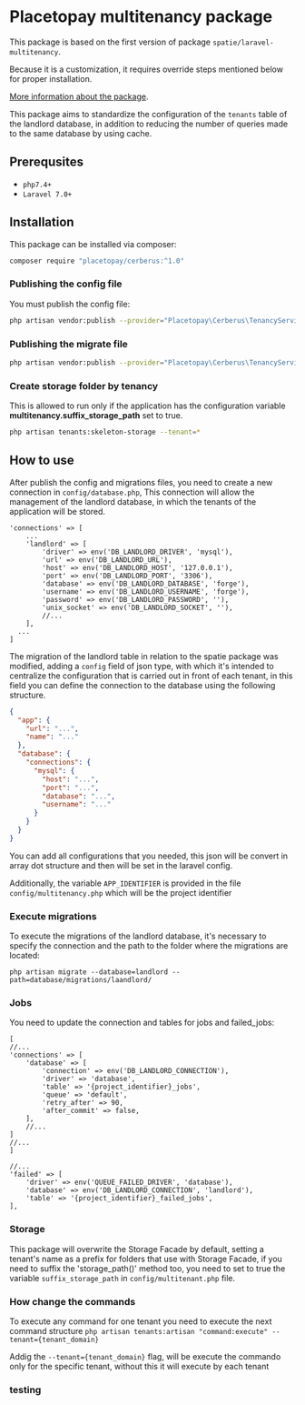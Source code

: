 # Placetopay multitenancy package

This package is based on the first version of package `spatie/laravel-multitenancy`.

Because it is a customization, it requires override steps mentioned below for proper installation.

[More information about the package](https://github.com/spatie/laravel-multitenancy/tree/v1).

This package aims to standardize the configuration of the ``tenants`` table of the landlord database, in addition to reducing the number of queries made to the same database by using cache.

## Prerequsites
- `php7.4+`
- `Laravel 7.0+`

## Installation

This package can be installed via composer:

``` bash
composer require "placetopay/cerberus:^1.0"
```

### Publishing the config file

You must publish the config file:

``` bash
php artisan vendor:publish --provider="Placetopay\Cerberus\TenancyServiceProvider" --tag="config"
```

### Publishing the migrate file

``` bash
php artisan vendor:publish --provider="Placetopay\Cerberus\TenancyServiceProvider" --tag="migrations"
```

### Create storage folder by tenancy
This is allowed to run only if the application has the configuration variable **multitenancy.suffix_storage_path** set to true.

``` bash
php artisan tenants:skeleton-storage --tenant=*
```

## How to use
After publish the config and migrations files, you need to create a new connection in ``config/database.php``,
This connection will allow the management of the landlord database, in which the tenants of the application will be stored.

```
'connections' => [
    ...
    'landlord' => [
        'driver' => env('DB_LANDLORD_DRIVER', 'mysql'),
        'url' => env('DB_LANDLORD_URL'),
        'host' => env('DB_LANDLORD_HOST', '127.0.0.1'),
        'port' => env('DB_LANDLORD_PORT', '3306'),
        'database' => env('DB_LANDLORD_DATABASE', 'forge'),
        'username' => env('DB_LANDLORD_USERNAME', 'forge'),
        'password' => env('DB_LANDLORD_PASSWORD', ''),
        'unix_socket' => env('DB_LANDLORD_SOCKET', ''),
        //...
    ],
  ...
]
```

The migration of the landlord table in relation to the spatie package was modified, adding a `config` field of json type, 
with which it's intended to centralize the configuration that is carried out in front of each tenant, 
in this field you can define the connection to the database using the following structure.
```JSON
{
  "app": {
    "url": "...", 
    "name": "..."
  }, 
  "database": {
    "connections": {
      "mysql": {
        "host": "...", 
        "port": "...", 
        "database": "...", 
        "username": "..."
      }
    }
  }
}
```
You can add all configurations that you needed, this json will be convert in array dot structure
and then will be set in the laravel config. 

Additionally, the variable ``APP_IDENTIFIER`` is provided in the file ``config/multitenancy.php`` which will be the project identifier

### Execute migrations

To execute the migrations of the landlord database, it's necessary to specify the connection and the path 
to the folder where the migrations are located:
```` 
php artisan migrate --database=landlord --path=database/migrations/laandlord/ 
````

### Jobs
You need to update the connection and tables for jobs and failed_jobs:
```
[
//...
'connections' => [
    'database' => [
        'connection' => env('DB_LANDLORD_CONNECTION'),
        'driver' => 'database',
        'table' => '{project_identifier}_jobs',
        'queue' => 'default',
        'retry_after' => 90,
        'after_commit' => false,
    ],
    //...
]
//...
]

//...
'failed' => [
    'driver' => env('QUEUE_FAILED_DRIVER', 'database'),
    'database' => env('DB_LANDLORD_CONNECTION', 'landlord'),
    'table' => '{project_identifier}_failed_jobs',
],
```

### Storage
This package will overwrite the Storage Facade by default, setting a tenant's name as a prefix for folders that use 
with Storage Facade, if you need to suffix the 'storage_path()' method too, you need to set to true the variable 
``suffix_storage_path`` in ``config/multitenant.php`` file.

### How change the commands
To execute any command for one tenant you need to execute the next command structure
```php artisan tenants:artisan "command:execute" --tenant={tenant_domain} ```

Addig the ``--tenant={tenant_domain}`` flag, will be execute the commando only for the specific tenant, without this it will execute by each tenant

### testing